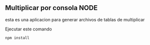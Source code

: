 ## Multiplicar por consola NODE

esta es una aplicacion para generar archivos de tablas de multiplicar

Ejecutar este comando

```
npm install

```
